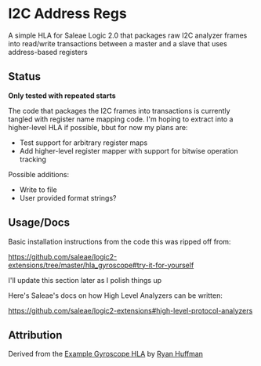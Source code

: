 # I2C Address Regs

A simple HLA for Saleae Logic 2.0 that packages raw I2C analyzer frames into read/write transactions between a master and a slave that uses address-based registers

## Status

**Only tested with repeated starts**

The code that packages the I2C frames into transactions is currently tangled with register name mapping code. I'm hoping to extract into a higher-level HLA if possible, bbut for now my plans are:

* Test support for arbitrary register maps
* Add higher-level register mapper with support for bitwise operation tracking

Possible additions:
* Write to file
* User provided format strings?

## Usage/Docs
Basic installation instructions from the code this was ripped off from:

https://github.com/saleae/logic2-extensions/tree/master/hla_gyroscope#try-it-for-yourself

I'll update this section later as I polish things up

Here's Saleae's docs on how High Level Analyzers can be written:

https://github.com/saleae/logic2-extensions#high-level-protocol-analyzers
## Attribution
Derived from the [Example Gyroscope HLA](https://github.com/saleae/logic2-extensions/tree/master/hla_gyroscope) by [Ryan Huffman](https://github.com/huffman)
